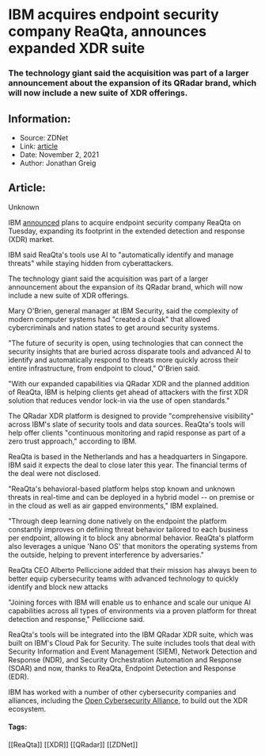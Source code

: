 # IBM acquires endpoint security company ReaQta, announces expanded XDR suite
### The technology giant said the acquisition was part of a larger announcement about the expansion of its QRadar brand, which will now include a new suite of XDR offerings.

## Information:
+ Source: ZDNet
+ Link: [article](https://www.zdnet.com/article/ibm-acquires-endpoint-security-company-reaqta-announces-expanded-xdr-suite/)
+ Date: November 2, 2021
+ Author: Jonathan Greig


## Article:
Unknown

IBM [announced](https://newsroom.ibm.com/2021-11-02-IBM-to-Expand-Security-Portfolio-with-Plans-to-Acquire-ReaQta) plans to acquire endpoint security company ReaQta on Tuesday, expanding its footprint in the extended detection and response (XDR) market. 

IBM said ReaQta's tools use AI to "automatically identify and manage threats" while staying hidden from cyberattackers. 

The technology giant said the acquisition was part of a larger announcement about the expansion of its QRadar brand, which will now include a new suite of XDR offerings. 

Mary O'Brien, general manager at IBM Security, said the complexity of modern computer systems had "created a cloak" that allowed cybercriminals and nation states to get around security systems. 

"The future of security is open, using technologies that can connect the security insights that are buried across disparate tools and advanced AI to identify and automatically respond to threats more quickly across their entire infrastructure, from endpoint to cloud," O'Brien said. 

"With our expanded capabilities via QRadar XDR and the planned addition of ReaQta, IBM is helping clients get ahead of attackers with the first XDR solution that reduces vendor lock-in via the use of open standards."

The QRadar XDR platform is designed to provide "comprehensive visibility" across IBM's slate of security tools and data sources. ReaQta's tools will help offer clients "continuous monitoring and rapid response as part of a zero trust approach," according to IBM. 






ReaQta is based in the Netherlands and has a headquarters in Singapore. IBM said it expects the deal to close later this year. The financial terms of the deal were not disclosed. 

"ReaQta's behavioral-based platform helps stop known and unknown threats in real-time and can be deployed in a hybrid model -- on premise or in the cloud as well as air gapped environments," IBM explained. 

"Through deep learning done natively on the endpoint the platform constantly improves on defining threat behavior tailored to each business per endpoint, allowing it to block any abnormal behavior. ReaQta's platform also leverages a unique 'Nano OS' that monitors the operating systems from the outside, helping to prevent interference by adversaries." 

ReaQta CEO Alberto Pelliccione added that their mission has always been to better equip cybersecurity teams with advanced technology to quickly identify and block new attacks

"Joining forces with IBM will enable us to enhance and scale our unique AI capabilities across all types of environments via a proven platform for threat detection and response," Pelliccione said. 

ReaQta's tools will be integrated into the IBM QRadar XDR suite, which was built on IBM's Cloud Pak for Security. The suite includes tools that deal with Security Information and Event Management (SIEM), Network Detection and Response (NDR), and Security Orchestration Automation and Response (SOAR) and now, thanks to ReaQta, Endpoint Detection and Response (EDR). 

IBM has worked with a number of other cybersecurity companies and alliances, including the [Open Cybersecurity Alliance](https://www.zdnet.com/article/ibm-kestrel-threat-hunting-language-donated-to-open-cybersecurity-alliance/), to build out the XDR ecosystem.





#### Tags:
[[ReaQta]] [[XDR]] [[QRadar]] [[ZDNet]]
